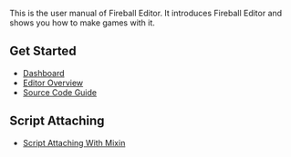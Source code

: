 This is the user manual of Fireball Editor. It introduces Fireball Editor and shows you how to make games with it.

## Get Started

  * [Dashboard](manual/dashboard)
  * [Editor Overview](manual/editor-overview)
  * [Source Code Guide](source-guide.md)

## Script Attaching

  * [Script Attaching With Mixin](manual/mixin-script)
